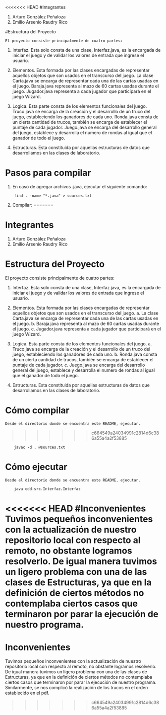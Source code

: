 <<<<<<< HEAD
#Integrantes
1. Arturo González Peñaloza
2. Emilio Arsenio Raudry Rico

#Estructura del Proyecto
```
El proyecto consiste principalmente de cuatro partes:
```

1. Interfaz. Esta solo consta de una clase, Interfaz.java, es la encargada de iniciar el juego y de validar los valores de entrada que ingrese el usuario.
2. Elementos. Esta formada por las clases encargadas de representar aquellos objetos que son usados en el transcurso del juego. La clase Carta.java se encarga de representar cada una de las cartas usadas en el juego. Baraja.java representa al mazo de 60 cartas usadas durante el juego. Jugador.java representa a cada jugador que participará en el juego Wizard.
3. Logica. Esta parte consta de los elementos funcionales del juego. Truco.java se encarga de la creación y el desarrollo de un truco del juego, estableciendo los ganadores de cada uno. Ronda.java consta de un cierta cantidad de trucos, también se encarga de establecer el puntaje de cada jugador. Juego.java se encarga del desarrollo general del juego, establece y desarrolla el numero de rondas al igual que el ganador de todo el juego.

4. Estructuras. Esta constituida por aquellas estructuras de datos que desarrollamos en las clases de laboratorio.

# Pasos para compilar
1. En caso de agregar archivos .java, ejecutar el siguiente comando:
```
    find . -name "*.java" > sources.txt
```
2. Compilar:
=======
# Integrantes
1. Arturo González Peñaloza
2. Emilio Arsenio Raudry Rico

# Estructura del Proyecto
El proyecto consiste principalmente de cuatro partes:

1. Interfaz. Esta solo consta de una clase, Interfaz.java, es la encargada de iniciar el juego y de validar los valores de entrada que ingrese el usuario.
2. Elementos. Esta formada por las clases encargadas de representar aquellos objetos que son usados en el transcurso del juego.
   a. La clase Carta.java se encarga de representar cada una de las cartas usadas en el juego.
   b. Baraja.java representa al mazo de 60 cartas usadas durante el juego.
   c. Jugador.java representa a cada jugador que participará en el juego Wizard.
3. Logica. Esta parte consta de los elementos funcionales del juego. 
   a. Truco.java se encarga de la creación y el desarrollo de un truco del juego, estableciendo los ganadores de cada uno. 
   b. Ronda.java consta de un cierta cantidad de trucos, también se encarga de establecer el puntaje de cada jugador. 
   c. Juego.java se encarga del desarrollo general del juego, establece y desarrolla el numero de rondas al igual que el ganador de todo el juego.

4. Estructuras. Esta constituida por aquellas estructuras de datos que desarrollamos en las clases de laboratorio.

# Cómo compilar
    Desde el directorio donde se encuentra este README, ejecutar.
>>>>>>> c664549a24034991c2814d6c386a55a4a2f53885
```
    javac -d . @sources.txt

```

# Cómo ejecutar
    Desde el directorio donde se encuentra este README, ejecutar.
```
    java edd.src.Interfaz.Interfaz
```

<<<<<<< HEAD
#Inconvenientes
Tuvimos pequeños inconvenientes con la actualización de nuestro repositorio local con respecto al remoto, no obstante logramos resolverlo. De igual manera tuvimos un ligero problema con una de las clases de Estructuras, ya que en la definición de ciertos métodos no contemplaba ciertos casos que terminaron por parar la ejecución de nuestro programa.
=======
# Inconvenientes
Tuvimos pequeños inconvenientes con la actualización de nuestro repositorio local con respecto al remoto, no obstante logramos resolverlo. De igual manera tuvimos un ligero problema con una de las clases de Estructuras, ya que en la definición de ciertos métodos no contemplaba ciertos casos que terminaron por parar la ejecución de nuestro programa. Similarmente, se nos complicó la realización de los trucos en el orden establecido en el pdf.
>>>>>>> c664549a24034991c2814d6c386a55a4a2f53885
